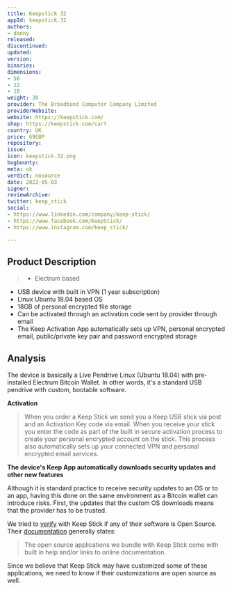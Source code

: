 ```yaml
---
title: Keepstick 32
appId: keepstick.32
authors:
- danny
released: 
discontinued: 
updated: 
version: 
binaries: 
dimensions:
- 56
- 22
- 10
weight: 30
provider: The Broadband Computer Company Limited
providerWebsite: 
website: https://keepstick.com/
shop: https://keepstick.com/cart
country: UK
price: 69GBP
repository: 
issue: 
icon: keepstick.32.png
bugbounty: 
meta: ok
verdict: nosource
date: 2022-05-03
signer: 
reviewArchive: 
twitter: keep_stick
social:
- https://www.linkedin.com/company/keep-stick/
- https://www.facebook.com/KeepStick/
- https://www.instagram.com/keep_stick/

---
```


## Product Description 

> - Electrum based
- USB device with built in VPN (1 year subscription)
- Linux Ubuntu 18.04 based OS 
- 18GB of personal encrypted file storage
- Can be activated through an activation code sent by provider through email
- The Keep Activation App automatically sets up VPN, personal encrypted email, public/private key pair and password encrypted storage 

## Analysis 

The device is basically a Live Pendrive Linux (Ubuntu 18.04) with pre-installed Electrum Bitcoin Wallet. In other words, it's a standard USB pendrive with custom, bootable software.

**Activation**

> When you order a Keep Stick we send you a Keep USB stick via post and an Activation Key code via email. When you receive your stick you enter the code as part of the built in secure activation process to create your personal encrypted account on the stick. This process also automatically sets up your connected VPN and personal encrypted email services. 

**The device's Keep App automatically downloads security updates and other new features** 

Although it is standard practice to receive security updates to an OS or to an app, having this done on the same environment as a Bitcoin wallet can introduce risks. First, the updates that the custom OS downloads means that the provider has to be trusted. 

We tried to [verify](https://twitter.com/BitcoinWalletz/status/1518761437895991296) with Keep Stick if any of their software is Open Source. Their [documentation](https://keepstick.com/pages/faqs) generally states: 

> The open source applications we bundle with Keep Stick come with built in help and/or links to online documentation.

Since we believe that Keep Stick may have customized some of these applications, we need to know if their customizations are open source as well. 